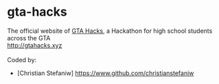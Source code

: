 # gta-hacks
The official website of [GTA Hacks](https://gta-hacks-11408.devpost.com/), a Hackathon for high school students across the GTA  
http://gtahacks.xyz  
<br>
Coded by:
- [Christian Stefaniw] https://www.github.com/christianstefaniw
